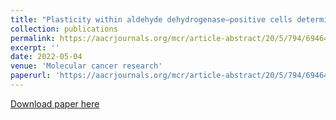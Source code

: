 ```yaml
---
title: "Plasticity within aldehyde dehydrogenase–positive cells determines prostate cancer radiosensitivity."
collection: publications
permalink: https://aacrjournals.org/mcr/article-abstract/20/5/794/694640/Plasticity-within-Aldehyde-Dehydrogenase-Positive
excerpt: ''
date: 2022-05-04
venue: 'Molecular cancer research'
paperurl: 'https://aacrjournals.org/mcr/article-abstract/20/5/794/694640/Plasticity-within-Aldehyde-Dehydrogenase-Positive'
---
```

[Download paper here](https://aacrjournals.org/mcr/article-abstract/20/5/794/694640/Plasticity-within-Aldehyde-Dehydrogenase-Positive)
